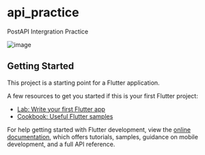 # api_practice

PostAPI Intergration Practice

![image](https://user-images.githubusercontent.com/57399229/185033284-d1b6b402-f1cd-4fad-b94d-3b2e7bac24fd.png)


## Getting Started

This project is a starting point for a Flutter application.

A few resources to get you started if this is your first Flutter project:

- [Lab: Write your first Flutter app](https://docs.flutter.dev/get-started/codelab)
- [Cookbook: Useful Flutter samples](https://docs.flutter.dev/cookbook)

For help getting started with Flutter development, view the
[online documentation](https://docs.flutter.dev/), which offers tutorials,
samples, guidance on mobile development, and a full API reference.
